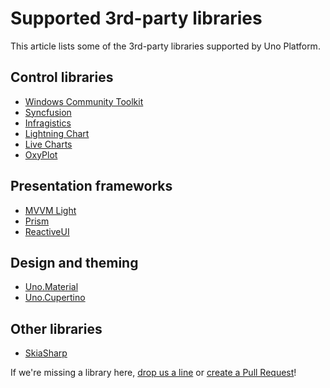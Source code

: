 # Supported 3rd-party libraries

This article lists some of the 3rd-party libraries supported by Uno Platform.

## Control libraries

 * [Windows Community Toolkit](uno-community-toolkit.md)
 * [Syncfusion](https://github.com/syncfusion/Uno.SfChart)
 * [Infragistics](https://www.infragistics.com/products/uno-platform)
 * [Lightning Chart](https://platform.uno/blog/lightningchart-introduces-uno-platform-support/)
 * [Live Charts](https://platform.uno/blog/livecharts-announces-support-for-uno-platform/)
 * [OxyPlot](https://github.com/HavenDV/H.OxyPlot)

## Presentation frameworks

 * [MVVM Light](https://github.com/unoplatform/uno.mvvmlight)
 * [Prism](https://prismlibrary.com/)
 * [ReactiveUI](https://www.reactiveui.net/)

## Design and theming

 * [Uno.Material](external/uno.themes/doc/material-getting-started.md)
 * [Uno.Cupertino](external/uno.themes/doc/cupertino-getting-started.md)

## Other libraries

 * [SkiaSharp](https://www.nuget.org/packages/SkiaSharp.Views.Uno)

If we're missing a library here, [drop us a line](https://github.com/unoplatform/uno/issues/new/choose) or [create a Pull Request](https://github.com/unoplatform/uno/blob/master/doc/articles/supported-libraries.md)!
